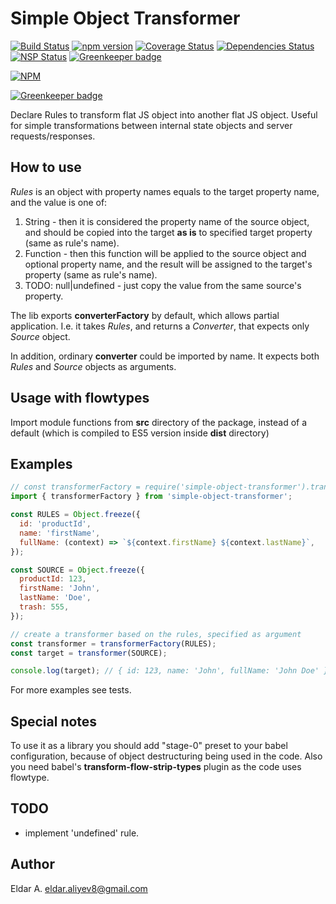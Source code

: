 Simple Object Transformer
=========================

[![Build Status](https://travis-ci.org/aeldar/simple-object-transformer.svg?branch=master)](https://travis-ci.org/aeldar/simple-object-transformer)
[![npm version](https://badge.fury.io/js/simple-object-transformer.svg)](https://badge.fury.io/js/simple-object-transformer)
[![Coverage Status](https://coveralls.io/repos/github/aeldar/simple-object-transformer/badge.svg?branch=master)](https://coveralls.io/github/aeldar/simple-object-transformer?branch=master)
[![Dependencies Status](https://david-dm.org/aeldar/simple-object-transformer.svg)](https://david-dm.org/aeldar/simple-object-transformer)
[![NSP Status](https://nodesecurity.io/orgs/ypsilon/projects/8dcd98f0-333f-4d63-9d2d-84358fe39326/badge)](https://nodesecurity.io/orgs/ypsilon/projects/8dcd98f0-333f-4d63-9d2d-84358fe39326)
[![Greenkeeper badge](https://badges.greenkeeper.io/aeldar/simple-object-transformer.svg)](https://greenkeeper.io/)

[![NPM](https://nodei.co/npm/simple-object-transformer.png)](https://nodei.co/npm/simple-object-transformer/)


[![Greenkeeper badge](https://badges.greenkeeper.io/aeldar/simple-object-transformer.svg)](https://greenkeeper.io/)

Declare Rules to transform flat JS object into another flat JS object.
 Useful for simple transformations between internal state objects
 and server requests/responses.

How to use
----------

_Rules_ is an object with property names equals to the target property name,
and the value is one of:

1. String - then it is considered the property name of the source object,
 and should be copied into the target **as is** to specified target property (same
 as rule's name).
2. Function - then this function will be applied to the source object and optional
 property name, and the result will be assigned to the target's property (same
 as rule's name).
3. TODO: null|undefined - just copy the value from the same source's property.

The lib exports __converterFactory__ by default, which allows partial application.
I.e. it takes _Rules_, and returns a _Converter_, that expects only _Source_ object.

In addition, ordinary __converter__ could be imported by name. It expects both
_Rules_ and _Source_ objects as arguments.

Usage with flowtypes
--------------------
Import module functions from __src__ directory of the package, instead of a default
(which is compiled to ES5 version inside __dist__ directory)

Examples
--------

```javascript
// const transformerFactory = require('simple-object-transformer').transformerFactory;
import { transformerFactory } from 'simple-object-transformer';

const RULES = Object.freeze({
  id: 'productId',
  name: 'firstName',
  fullName: (context) => `${context.firstName} ${context.lastName}`,
});

const SOURCE = Object.freeze({
  productId: 123,
  firstName: 'John',
  lastName: 'Doe',
  trash: 555,
});

// create a transformer based on the rules, specified as argument
const transformer = transformerFactory(RULES);
const target = transformer(SOURCE);

console.log(target); // { id: 123, name: 'John', fullName: 'John Doe' }
```

For more examples see tests.

Special notes
-------------
To use it as a library you should add "stage-0" preset to your babel configuration,
 because of object destructuring being used in the code. Also you need
 babel's __transform-flow-strip-types__ plugin as the code uses flowtype.

TODO
----
* implement 'undefined' rule.

Author
------
Eldar A. <eldar.aliyev8@gmail.com>
